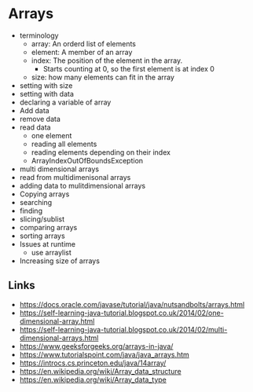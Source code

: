 # Arrays
  - terminology
    - array: An orderd list of elements
    - element: A member of an array
    - index: The position of the element in the array.
      - Starts counting at 0, so the first element is at index 0
    - size: how many elements can fit in the array
  - setting with size
  - setting with data
  - declaring a variable of array
  - Add data
  - remove data
  - read data
    - one element
    - reading all elements
    - reading elements depending on their index
    - ArrayIndexOutOfBoundsException
  - multi dimensional arrays
  - read from multidimenisonal arrays
  - adding data to mulitdimensional arrays
  - Copying arrays
  - searching
  - finding
  - slicing/sublist
  - comparing arrays
  - sorting arrays
  - Issues at runtime
    - use arraylist
  - Increasing size of arrays

## Links

- https://docs.oracle.com/javase/tutorial/java/nutsandbolts/arrays.html
- https://self-learning-java-tutorial.blogspot.co.uk/2014/02/one-dimensional-array.html
- https://self-learning-java-tutorial.blogspot.co.uk/2014/02/multi-dimensional-arrays.html
- https://www.geeksforgeeks.org/arrays-in-java/
- https://www.tutorialspoint.com/java/java_arrays.htm
- https://introcs.cs.princeton.edu/java/14array/
- https://en.wikipedia.org/wiki/Array_data_structure
- https://en.wikipedia.org/wiki/Array_data_type
